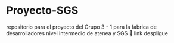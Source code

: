 # Proyecto-SGS
repositorio para el proyecto del Grupo 3 - 1 para la fabrica de desarrolladores nivel intermedio de atenea y SGS
🚀 link despligue